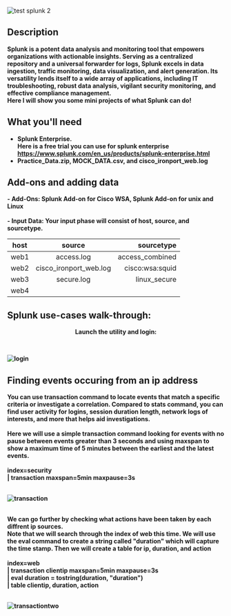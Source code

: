 
![test splunk 2](https://github.com/Lynnk1/images-in-readme/assets/89667260/677ac60f-7550-4338-8a41-c9124dae5006)
<h2>Description</h2>

<b>Splunk is a potent data analysis and monitoring tool that empowers organizations with actionable insights. Serving as a centralized repository and a universal forwarder for logs, Splunk excels in data ingestion, traffic monitoring, data visualization, and alert generation. Its versatility lends itself to a wide array of applications, including IT troubleshooting, robust data analysis, vigilant security monitoring, and effective compliance management. </b>
<br/>
<b> Here I will show you some mini projects of what Splunk can do!

<h2>What you'll need </h2>

- <b>Splunk Enterprise.
<br/>Here is a free trial you can use for splunk enterprise https://www.splunk.com/en_us/products/splunk-enterprise.html
- <b>Practice_Data.zip, MOCK_DATA.csv, and cisco_ironport_web.log<br/>
<h2>Add-ons and adding data</h2>
- <b>Add-Ons:</b>
Splunk Add-on for Cisco WSA, Splunk Add-on for unix and Linux
<br/> <br/>
- <b>Input Data:</b> 
Your input phase will consist of host, source, and sourcetype.

| host      | source        | sourcetype |
| ----------|:-------------:| ------------:|
| web1      | access.log    | access_combined |
| web2      | cisco_ironport_web.log | cisco:wsa:squid |
| web3      | secure.log    | linux_secure  |
| web4 

<h2>Splunk use-cases walk-through:</h2>

<p align="center">
Launch the utility and login:</p>
<br/>

![login](https://github.com/Lynnk1/images-in-readme/assets/89667260/a6a43c0d-907b-4461-8fef-3a0b70a20728)

<h2> Finding events occuring from an ip address </h2>
<b> You can use transaction command to locate events that match a specific criteria or investigate a correlation.</b>
<b> Compared to stats command, you can find user activity for logins, session duration length, network logs of interests, and more that helps aid investigations.</b>
<br/> <br/>
Here we will use a simple transaction command looking for events with no pause between events greater than 3 seconds and using maxspan to show a maximum time of 5 minutes between the earliest and the latest events.
<br/> <br/>
 index=security 
<br/>
| transaction maxspan=5min maxpause=3s 
<br>
<br/>

![transaction](https://github.com/Lynnk1/Splunk/assets/89667260/b9e261f9-ae25-4f2c-b0e9-4a9a7ffe40fb) 

<br/>
We can go further by checking what actions have been taken by each diffrent ip sources.
<br/>
Note that we will search through the index of web this time. We will use the eval command to create a string called "duration" which will capture the time stamp. Then we will create a table for ip, duration, and action
<br/>
<br/>
index=web
<br/>
| transaction clientip maxspan=5min maxpause=3s
<br/>
| eval duration = tostring(duration, "duration")
<br/>
| table clientip, duration, action
<br>
<br/>

![transactiontwo](https://github.com/Lynnk1/images-in-readme/assets/89667260/c0818c87-6701-4c0c-ae6c-0eb0629241cc)
<br/>



